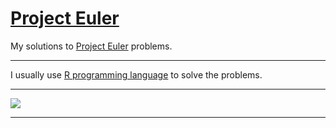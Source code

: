 # [Project Euler](https://projecteuler.net/)

My solutions to [Project Euler](https://projecteuler.net/) problems.

-----

I usually use [R programming language](https://www.r-project.org/) to solve the problems.

-----

![](https://projecteuler.net/profile/lubomir.stepanek.png)

-----
